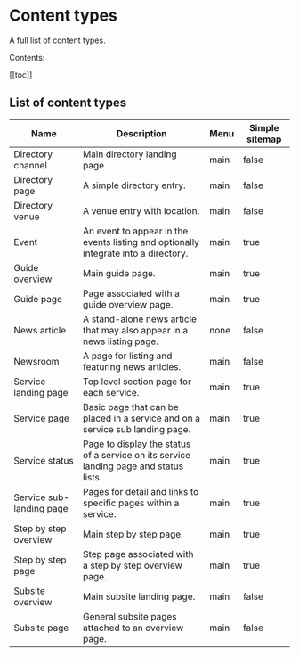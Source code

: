 # Content types

A full list of content types.

Contents:

[[toc]]

## List of content types

| Name | Description | Menu | Simple sitemap |
| --- | --- |---|---|
| Directory channel | Main directory landing page. | main | false |
| Directory page | A simple directory entry. | main | false |
| Directory venue | A venue entry with location. | main | false |
| Event | An event to appear in the events listing and optionally integrate into a directory. | main | true |
| Guide overview | Main guide page. | main | true |
| Guide page | Page associated with a guide overview page. | main | true |
| News article| A stand-alone news article that may also appear in a news listing page. | none | false |
| Newsroom | A page for listing and featuring news articles. | main | false |
|Service landing page |Top level section page for each service.| main | true |
| Service page | Basic page that can be placed in a service and on a service sub landing page. | main | true |
| Service status | Page to display the status of a service on its service landing page and status lists. | main | true |
| Service sub-landing page | Pages for detail and links to specific pages within a service. | main | true |
| Step by step overview| Main step by step page. | main | true |
| Step by step page | Step page associated with a step by step overview page. | main | true |
| Subsite overview | Main subsite landing page. | main | false |
| Subsite page | General subsite pages attached to an overview page. | main | false |

